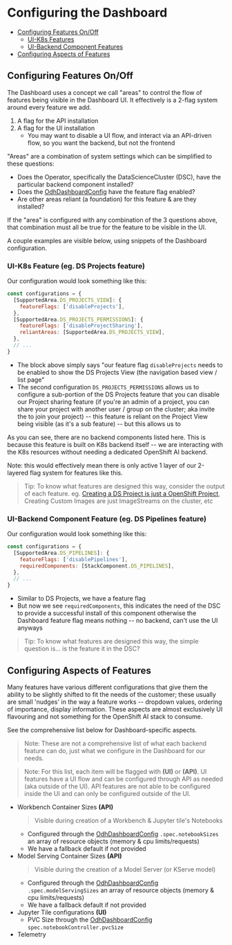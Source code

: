 [OdhDashboardConfig]: ./README.md#odhdashboardconfig-singleton

# Configuring the Dashboard

* [Configuring Features On/Off](#configuring-features-onoff)
  * [UI-K8s Features](#ui-k8s-feature-eg-ds-projects-feature)
  * [UI-Backend Component Features](#ui-backend-component-feature-eg-ds-pipelines-feature)
* [Configuring Aspects of Features](#configuring-aspects-of-features)

## Configuring Features On/Off

The Dashboard uses a concept we call "areas" to control the flow of features being visible in the Dashboard UI. It effectively is a 2-flag system around every feature we add.

1. A flag for the API installation
2. A flag for the UI installation
    * You may want to disable a UI flow, and interact via an API-driven flow, so you want the backend, but not the frontend

"Areas" are a combination of system settings which can be simplified to these questions:

* Does the Operator, specifically the DataScienceCluster (DSC), have the particular backend component installed?
* Does the [OdhDashboardConfig] have the feature flag enabled?
* Are other areas reliant (a foundation) for this feature & are they installed?

If the "area" is configured with any combination of the 3 questions above, that combination must all be true for the feature to be visible in the UI.

A couple examples are visible below, using snippets of the Dashboard configuration.

### UI-K8s Feature (eg. DS Projects feature)

Our configuration would look something like this:
```javascript
const configurations = {
  [SupportedArea.DS_PROJECTS_VIEW]: {
    featureFlags: ['disableProjects'],
  },
  [SupportedArea.DS_PROJECTS_PERMISSIONS]: {
    featureFlags: ['disableProjectSharing'],
    reliantAreas: [SupportedArea.DS_PROJECTS_VIEW],
  },
  // ...
}
```

* The block above simply says "our feature flag `disableProjects` needs to be enabled to show the DS Projects View (the navigation based view / list page"
* The second configuration `DS_PROJECTS_PERMISSIONS` allows us to configure a sub-portion of the DS Projects feature that you can disable our Project sharing feature (if you're an admin of a project, you can share your project with another user / group on the cluster; aka invite the to join your project) -- this feature is reliant on the Project View being visible (as it's a sub feature) -- but this allows us to

As you can see, there are no backend components listed here. This is because this feature is built on K8s backend itself -- we are interacting with the K8s resources without needing a dedicated OpenShift AI backend.

Note: this would effectively mean there is only active 1 layer of our 2-layered flag system for features like this.

> Tip: To know what features are designed this way, consider the output of each feature. eg. [Creating a DS Project is just a OpenShift Project](#projects---openshift-console-vs-data-science-differences), Creating Custom Images are just ImageStreams on the cluster, etc

### UI-Backend Component Feature (eg. DS Pipelines feature)

Our configuration would look something like this:
```javascript
const configurations = {
  [SupportedArea.DS_PIPELINES]: {
    featureFlags: ['disablePipelines'],
    requiredComponents: [StackComponent.DS_PIPELINES],
  },
  // ...
}
```

* Similar to DS Projects, we have a feature flag
* But now we see `requiredComponents`, this indicates the need of the DSC to provide a successful install of this component otherwise the Dashboard feature flag means nothing -- no backend, can't use the UI anyways

> Tip: To know what features are designed this way, the simple question is... is the feature it in the DSC?

## Configuring Aspects of Features

Many features have various different configurations that give them the ability to be slightly shifted to fit the needs of the customer; these usually are small 'nudges' in the way a feature works -- dropdown values, ordering of importance, display information. These aspects are almost exclusively UI flavouring and not something for the OpenShift AI stack to consume.

See the comprehensive list below for Dashboard-specific aspects.

> Note: These are not a comprehensive list of what each backend feature can do, just what we configure in the Dashboard for our needs.

> Note: For this list, each item will be flagged with **(UI)** or **(API)**. UI features have a UI flow and can be configured through API as needed (aka outside of the UI). API features are not able to be configured inside the UI and can only be configured outside of the UI.

* Workbench Container Sizes **(API)**
  > Visible during creation of a Workbench & Jupyter tile's Notebooks
    * Configured through the [OdhDashboardConfig] `.spec.notebookSizes` an array of resource objects (memory & cpu limits/requests)
    * We have a fallback default if not provided
* Model Serving Container Sizes **(API)**
  > Visible during the creation of a Model Server (or KServe model)
    * Configured through the [OdhDashboardConfig] `.spec.modelServingSizes` an array of resource objects (memory & cpu limits/requests)
    * We have a fallback default if not provided
* Jupyter Tile configurations **(UI)**
    * PVC Size through the [OdhDashboardConfig] `spec.notebookController.pvcSize`
* Telemetry
